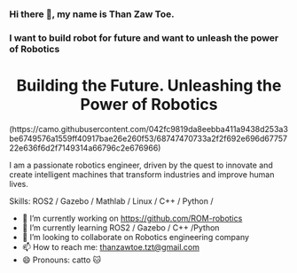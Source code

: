 ### Hi there 👋, my name is Than Zaw Toe.
### I want to build robot for future and want to unleash the power of Robotics
<div align="center">
  <h1>Building the Future. Unleashing the Power of Robotics</h1>
</div>
(https://camo.githubusercontent.com/042fc9819da8eebba411a9438d253a3be6749576a1559ff40917bae26e260f53/68747470733a2f2f692e696d6775722e636f6d2f7149314a66796c2e676966)

I am a passionate robotics engineer, driven by the quest to innovate and create intelligent machines that transform industries and improve human lives.

Skills: ROS2 / Gazebo / Mathlab / Linux / C++ / Python /

- 🔭 I’m currently working on https://github.com/ROM-robotics 
- 🌱 I’m currently learning ROS2 / Gazebo / C++ /Python  
- 👯 I’m looking to collaborate on Robotics engineering company 
- 📫 How to reach me: thanzawtoe.tzt@gmail.com 
- 😄 Pronouns: catto 🐱 




